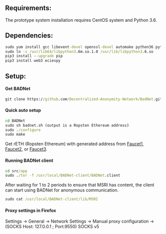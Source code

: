 ## Requirements:
The prototype system installation requires CentOS system and Python 3.6.

## Dependencies:
```bat
sudo yum install gcc libevent-devel openssl-devel automake python36 python36-devel -y
sudo ln -s /usr/lib64/libpython3.6m.so.1.0 /usr/lib/libpython3.6.so
pip3 install --upgrade pip
pip3 install web3 eciespy
```

## Setup:
#### Get BADNet
```bat
git clone https://github.com/Decentralized-Anonymity-Network/BadNet.git
```

#### Quick auto setup
```bat
cd BADNet
sudo sh badnet.sh (output is a Ropsten Ethereum address)
sudo ./configure
sudo make
```

Get rETH (Ropsten Ethereum) with generated address from 
[Faucet1](https://faucet.dimensions.network/), [Faucet2](https://teth.bitaps.com/), or [Faucet3](https://faucet.ropsten.be/).

#### Running BADNet client
```bat
cd src/app
sudo ./tor -f /usr/local/BADNet-client/BADNet.client
```

After waiting for 1 to 2 periods to ensure that MSRI has content, the client can start using BADNet for anonymous communication.
```bat
sudo cat /usr/local/BADNet-client/lib/MSRI
```

#### Proxy settings in Firefox
Settings -> General -> Network Settings -> Manual proxy configuration -> (SOCKS Host: 127.0.0.1 ; Port:9550) SOCKS v5
